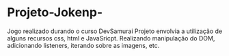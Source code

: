 # Projeto-Jokenp-
Jogo realizado durando o curso DevSamurai
Projeto envolvia a utilização de alguns recursos css, html e JavaSricpt. Realizando manipulação do DOM, adicionando listeners, iterando sobre as imagens, etc.
